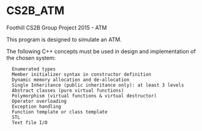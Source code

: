 # CS2B_ATM
Foothill CS2B Group Project 2015 - ATM

This program is designed to simulate an ATM.

The following C++ concepts must be used in design and implementation of the chosen system:

      Enumerated types
      Member initializer syntax in constructor definition
      Dynamic memory allocation and de-allocation
      Single Inheritance (public inheritance only): at least 3 levels
      Abstract classes (pure virtual functions)
      Polymorphism (virtual functions & virtual destructor)
      Operator overloading
      Exception handling
      Function template or class template
      STL
      Text file I/O
